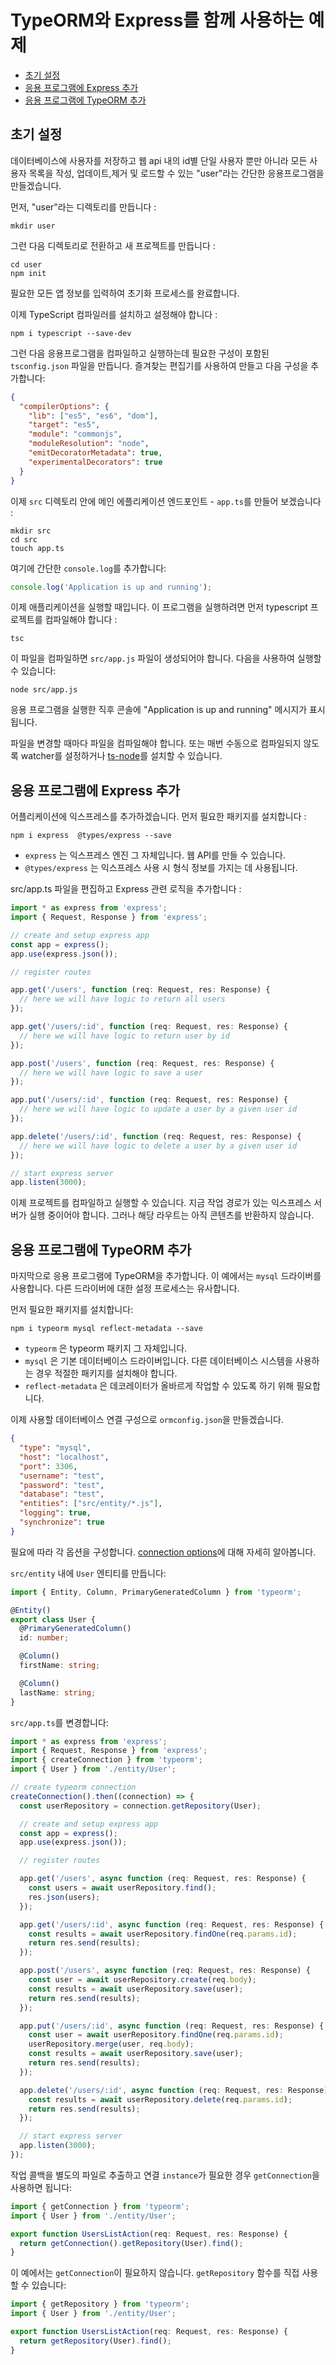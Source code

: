 # TypeORM와 Express를 함께 사용하는 예제

- [초기 설정](#초기-설정)
- [응용 프로그램에 Express 추가](#응용-프로그램에-Express-추가)
- [응용 프로그램에 TypeORM 추가](#응용-프로그램에-TypeORM-추가)

## 초기 설정

데이터베이스에 사용자를 저장하고 웹 api 내의 id별 단일 사용자 뿐만 아니라 모든 사용자 목록을 작성,
업데이트,제거 및 로드할 수 있는 "user"라는 간단한 응용프로그램을 만들겠습니다.

먼저, "user"라는 디렉토리를 만듭니다 :

```
mkdir user
```

그런 다음 디렉토리로 전환하고 새 프로젝트를 만듭니다 :

```
cd user
npm init
```

필요한 모든 앱 정보를 입력하여 초기화 프로세스를 완료합니다.

이제 TypeScript 컴파일러를 설치하고 설정해야 합니다 :

```
npm i typescript --save-dev
```

그런 다음 응용프로그램을 컴파일하고 실행하는데 필요한 구성이 포함된 `tsconfig.json` 파일을 만듭니다.
즐겨찾는 편집기를 사용하여 만들고 다음 구성을 추가합니다:

```json
{
  "compilerOptions": {
    "lib": ["es5", "es6", "dom"],
    "target": "es5",
    "module": "commonjs",
    "moduleResolution": "node",
    "emitDecoratorMetadata": true,
    "experimentalDecorators": true
  }
}
```

이제 `src` 디렉토리 안에 메인 에플리케이션 엔드포인트 - `app.ts`를 만들어 보겠습니다 :

```
mkdir src
cd src
touch app.ts
```

여기에 간단한 `console.log`를 추가합니다:

```typescript
console.log('Application is up and running');
```

이제 애플리케이션을 실행할 때입니다. 이 프로그램을 실행하려면 먼저 typescript 프로젝트를 컴파일해야 합니다 :

```
tsc
```

이 파일을 컴파일하면 `src/app.js` 파일이 생성되어야 합니다. 다음을 사용하여 실행할 수 있습니다:

```
node src/app.js
```

응용 프로그램을 실행한 직후 콘솔에 "Application is up and running" 메시지가 표시됩니다.

파일을 변경할 때마다 파일을 컴파일해야 합니다.
또는 매번 수동으로 컴파일되지 않도록 watcher를 설정하거나 [ts-node](https://github.com/TypeStrong/ts-node)를 설치할 수 있습니다.

## 응용 프로그램에 Express 추가

어플리케이션에 익스프레스를 추가하겠습니다. 먼저 필요한 패키지를 설치합니다 :

```
npm i express  @types/express --save
```

- `express` 는 익스프레스 엔진 그 자체입니다. 웹 API를 만들 수 있습니다.
- `@types/express` 는 익스프레스 사용 시 형식 정보를 가지는 데 사용됩니다.

src/app.ts 파일을 편집하고 Express 관련 로직을 추가합니다 :

```typescript
import * as express from 'express';
import { Request, Response } from 'express';

// create and setup express app
const app = express();
app.use(express.json());

// register routes

app.get('/users', function (req: Request, res: Response) {
  // here we will have logic to return all users
});

app.get('/users/:id', function (req: Request, res: Response) {
  // here we will have logic to return user by id
});

app.post('/users', function (req: Request, res: Response) {
  // here we will have logic to save a user
});

app.put('/users/:id', function (req: Request, res: Response) {
  // here we will have logic to update a user by a given user id
});

app.delete('/users/:id', function (req: Request, res: Response) {
  // here we will have logic to delete a user by a given user id
});

// start express server
app.listen(3000);
```

이제 프로젝트를 컴파일하고 실행할 수 있습니다. 지금 작업 경로가 있는 익스프레스 서버가 실행 중이어야 합니다.
그러나 해당 라우트는 아직 콘텐츠를 반환하지 않습니다.

## 응용 프로그램에 TypeORM 추가

마지막으로 응용 프로그램에 TypeORM을 추가합니다. 이 예에서는 `mysql` 드라이버를 사용합니다.
다른 드라이버에 대한 설정 프로세스는 유사합니다.

먼저 필요한 패키지를 설치합니다:

```
npm i typeorm mysql reflect-metadata --save
```

- `typeorm` 은 typeorm 패키지 그 자체입니다.
- `mysql` 은 기본 데이터베이스 드라이버입니다. 다른 데이터베이스 시스템을 사용하는 경우
  적절한 패키지를 설치해야 합니다.
- `reflect-metadata` 은 데코레이터가 올바르게 작업할 수 있도록 하기 위해 필요합니다.

이제 사용할 데이터베이스 연결 구성으로 `ormconfig.json`을 만들겠습니다.

```json
{
  "type": "mysql",
  "host": "localhost",
  "port": 3306,
  "username": "test",
  "password": "test",
  "database": "test",
  "entities": ["src/entity/*.js"],
  "logging": true,
  "synchronize": true
}
```

필요에 따라 각 옵션을 구성합니다. [connection options](./connection-options.md)에 대해 자세히 알아봅니다.

`src/entity` 내에 `User` 엔티티를 만듭니다:

```typescript
import { Entity, Column, PrimaryGeneratedColumn } from 'typeorm';

@Entity()
export class User {
  @PrimaryGeneratedColumn()
  id: number;

  @Column()
  firstName: string;

  @Column()
  lastName: string;
}
```

`src/app.ts`를 변경합니다:

```typescript
import * as express from 'express';
import { Request, Response } from 'express';
import { createConnection } from 'typeorm';
import { User } from './entity/User';

// create typeorm connection
createConnection().then((connection) => {
  const userRepository = connection.getRepository(User);

  // create and setup express app
  const app = express();
  app.use(express.json());

  // register routes

  app.get('/users', async function (req: Request, res: Response) {
    const users = await userRepository.find();
    res.json(users);
  });

  app.get('/users/:id', async function (req: Request, res: Response) {
    const results = await userRepository.findOne(req.params.id);
    return res.send(results);
  });

  app.post('/users', async function (req: Request, res: Response) {
    const user = await userRepository.create(req.body);
    const results = await userRepository.save(user);
    return res.send(results);
  });

  app.put('/users/:id', async function (req: Request, res: Response) {
    const user = await userRepository.findOne(req.params.id);
    userRepository.merge(user, req.body);
    const results = await userRepository.save(user);
    return res.send(results);
  });

  app.delete('/users/:id', async function (req: Request, res: Response) {
    const results = await userRepository.delete(req.params.id);
    return res.send(results);
  });

  // start express server
  app.listen(3000);
});
```

작업 콜백을 별도의 파일로 추출하고 연결 `instance`가 필요한 경우 `getConnection`을 사용하면 됩니다:

```typescript
import { getConnection } from 'typeorm';
import { User } from './entity/User';

export function UsersListAction(req: Request, res: Response) {
  return getConnection().getRepository(User).find();
}
```

이 예에서는 `getConnection`이 필요하지 않습니다. `getRepository` 함수를 직접 사용할 수 있습니다:

```typescript
import { getRepository } from 'typeorm';
import { User } from './entity/User';

export function UsersListAction(req: Request, res: Response) {
  return getRepository(User).find();
}
```
